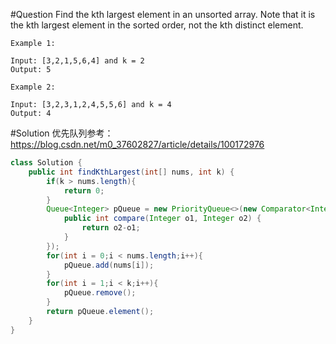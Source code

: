 #Question
Find the kth largest element in an unsorted array. Note that it is the kth largest element in the sorted order, not the kth distinct element.
    
    Example 1:
    
    Input: [3,2,1,5,6,4] and k = 2  
    Output: 5  
    
    Example 2:
    
    Input: [3,2,3,1,2,4,5,5,6] and k = 4  
    Output: 4
#Solution
优先队列参考：https://blog.csdn.net/m0_37602827/article/details/100172976
```java
class Solution {
    public int findKthLargest(int[] nums, int k) {
        if(k > nums.length){
            return 0;
        }
        Queue<Integer> pQueue = new PriorityQueue<>(new Comparator<Integer>() {
			public int compare(Integer o1, Integer o2) {				
				return o2-o1;
			}
		});
        for(int i = 0;i < nums.length;i++){
            pQueue.add(nums[i]);
        }
        for(int i = 1;i < k;i++){
            pQueue.remove();
        }
        return pQueue.element();
    }
}
```